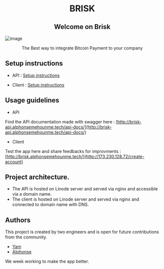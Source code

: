 <h1 align="center">BRISK</h1>

<h2 align="center">Welcome on Brisk</h2>

![image](https://github.com/user-attachments/assets/1a034cc3-fe75-4098-af3a-0cd8aaafb63f)


<p align="center">The Best way to integrate Bitcoin Payment to your company</p>

## Setup instructions

- API : [Setup instructions](./brisk-api/readme.md)

- Client : [Setup instructions](./brisk-frontend/readme.md)

## Usage guidelines

- API

Find the API documentation made with swagger here : [http://brisk-api.alphonsemehounme.tech/api-docs/](http://brisk-api.alphonsemehounme.tech/api-docs/)

- Client

Test the app here and share feedbacks for improvments : [http://brisk.alphonsemehounme.tech/](http://173.230.128.72/create-account)

## Project architecture.

- The API is hosted on Linode server and served via nginx and accessible via a domain name.
- The client is hosted on Linode server and served via nginx and connected to domain name with DNS.

## Authors

This project is created by two engineers and is open for future contributions from the community.

- [Yam](https://github.com/yam1er/)
- [Alphonse](https://github.com/AlphonseMehounme/)

We week working to make the app better.
